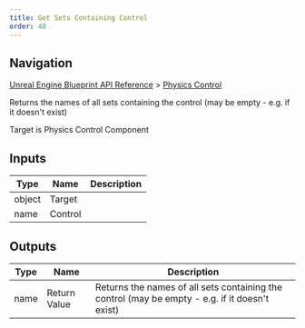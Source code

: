 ```yaml
---
title: Get Sets Containing Control
order: 48
---
```

## Navigation

[Unreal Engine Blueprint API Reference](https://dev.epicgames.com/documentation/en-us/unreal-engine/BlueprintAPI) > [Physics Control](https://dev.epicgames.com/documentation/en-us/unreal-engine/BlueprintAPI/PhysicsControl)

Returns the names of all sets containing the control (may be empty - e.g. if it doesn't exist)

Target is Physics Control Component

## Inputs

| Type | Name | Description |
| --- | --- | --- |
| object | Target |  |
| name | Control |  |

## Outputs

| Type | Name | Description |
| --- | --- | --- |
| name | Return Value | Returns the names of all sets containing the control (may be empty - e.g. if it doesn't exist) |
